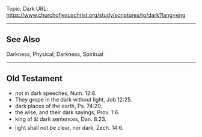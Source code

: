 Topic: Dark
URL: https://www.churchofjesuschrist.org/study/scriptures/tg/dark?lang=eng

---

## See Also

Darkness, Physical; Darkness, Spiritual

---

## Old Testament

- not in dark speeches, Num. 12:8.
- They grope in the dark without light, Job 12:25.
- dark places of the earth, Ps. 74:20.
- the wise, and their dark sayings, Prov. 1:6.
- king of â¦ dark sentences, Dan. 8:23.
- light shall not be clear, nor dark, Zech. 14:6.

